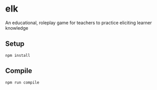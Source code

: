 # elk
An educational, roleplay game for teachers to practice eliciting learner knowledge

Setup
---
 
```
npm install
```
 
 
 
Compile
---
 
```
npm run compile
```